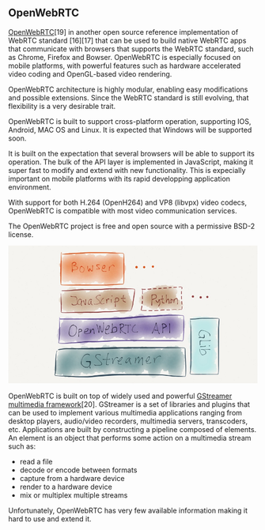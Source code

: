 OpenWebRTC
----------

[OpenWebRTC](http://www.openwebrtc.org/)[19] in another open source reference implementation of WebRTC standard [16][17] that can be used to build native WebRTC apps that communicate with browsers that supports the WebRTC standard, such as Chrome, Firefox and Bowser. OpenWebRTC is especially focused on mobile platforms, with powerful features such as hardware accelerated video coding and OpenGL-based video rendering.

OpenWebRTC architecture is highly modular, enabling easy modifications and possible extensions. Since the WebRTC standard is still evolving, that flexibility is a very desirable trait.

OpenWebRTC is built to support cross-platform operation, supporting IOS, Android, MAC OS and Linux. It is expected that Windows will be supported soon.

It is built on the expectation that several browsers will be able to support its operation. The bulk of the API layer is implemented in JavaScript, making it super fast to modify and extend with new functionality. This is expecially important on mobile platforms with its rapid developping application environment.

With support for both H.264 (OpenH264) and VP8 (libvpx) video codecs, OpenWebRTC is compatible with most video communication services.

The OpenWebRTC project is free and open source with a permissive BSD-2 license.

![Figure @sota-openwebrtc-arch OpenWebRTC Architecture](openwebrtc.png)

OpenWebRTC is built on top of widely used and powerful [GStreamer multimedia framework](http://gstreamer.freedesktop.org/)[20]. GStreamer is a set of libraries and plugins that can be used to implement various multimedia applications ranging from desktop players, audio/video recorders, multimedia servers, transcoders, etc. Applications are built by constructing a pipeline composed of elements. An element is an object that performs some action on a multimedia stream such as:

-	read a file
-	decode or encode between formats
-	capture from a hardware device
-	render to a hardware device
-	mix or multiplex multiple streams

Unfortunately, OpenWebRTC has very few available information making it hard to use and extend it.
